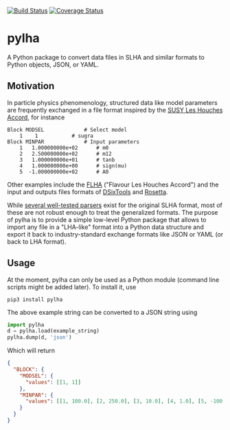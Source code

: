 [![Build Status](https://travis-ci.org/DavidMStraub/pylha.svg?branch=master)](https://travis-ci.org/DavidMStraub/pylha) [![Coverage Status](https://coveralls.io/repos/github/DavidMStraub/pylha/badge.svg?branch=master)](https://coveralls.io/github/DavidMStraub/pylha?branch=master)

# pylha

A Python package to convert data files in SLHA and similar formats to Python objects, JSON, or YAML.


## Motivation

In particle physics phenomenology, structured data like model parameters are frequently exchanged in a file format inspired by the [SUSY Les Houches Accord](https://arxiv.org/abs/0801.0045), for instance

```
Block MODSEL		     # Select model
    1    1		     # sugra
Block MINPAR		     # Input parameters
    1   1.000000000e+02	     # m0
    2   2.500000000e+02	     # m12
    3   1.000000000e+01	     # tanb
    4   1.000000000e+00	     # sign(mu)
    5  -1.000000000e+02	     # A0
```

Other examples include the [FLHA](https://arxiv.org/abs/1008.0762) ("Flavour Les Houches Accord") and the input and outputs files formats of [DSixTools](https://dsixtools.github.io/) and [Rosetta](https://rosetta.hepforge.org/).

While [several well-tested parsers](http://skands.physics.monash.edu/slha/) exist for the original SLHA format, most of these are not robust enough to treat the generalized formats. The purpose of pylha is to provide a simple low-level Python package that allows to import any file in a "LHA-like" format into a Python data structure and export it back to industry-standard exchange formats like JSON or YAML (or back to LHA format).

## Usage

At the moment, pylha can only be used as a Python module (command line scripts might be added later). To install it, use

```
pip3 install pylha
```

The above example string can be converted to a JSON string using

```python
import pylha
d = pylha.load(example_string)
pylha.dump(d, 'json')
```

Which will return

```json
{
  "BLOCK": {
    "MODSEL": {
      "values": [[1, 1]]
    },
    "MINPAR": {
      "values": [[1, 100.0], [2, 250.0], [3, 10.0], [4, 1.0], [5, -100.0]]
    }
  }
}
```
